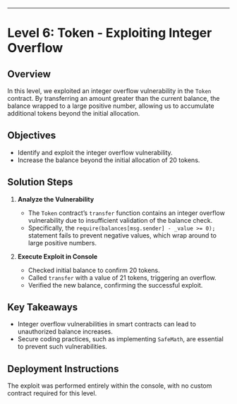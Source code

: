 
---

# Level 6: Token - Exploiting Integer Overflow

## Overview

In this level, we exploited an integer overflow vulnerability in the `Token` contract. By transferring an amount greater than the current balance, the balance wrapped to a large positive number, allowing us to accumulate additional tokens beyond the initial allocation.

## Objectives

- Identify and exploit the integer overflow vulnerability.
- Increase the balance beyond the initial allocation of 20 tokens.

## Solution Steps

1. **Analyze the Vulnerability**  
   - The `Token` contract’s `transfer` function contains an integer overflow vulnerability due to insufficient validation of the balance check.
   - Specifically, the `require(balances[msg.sender] - _value >= 0);` statement fails to prevent negative values, which wrap around to large positive numbers.

2. **Execute Exploit in Console**  
   - Checked initial balance to confirm 20 tokens.
   - Called `transfer` with a value of 21 tokens, triggering an overflow.
   - Verified the new balance, confirming the successful exploit.

## Key Takeaways

- Integer overflow vulnerabilities in smart contracts can lead to unauthorized balance increases.
- Secure coding practices, such as implementing `SafeMath`, are essential to prevent such vulnerabilities.

## Deployment Instructions

The exploit was performed entirely within the console, with no custom contract required for this level.

